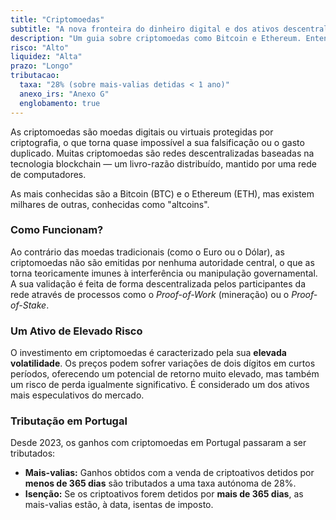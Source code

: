 ```yaml
---
title: "Criptomoedas"
subtitle: "A nova fronteira do dinheiro digital e dos ativos descentralizados."
description: "Um guia sobre criptomoedas como Bitcoin e Ethereum. Entenda a tecnologia blockchain, a sua elevada volatilidade, liquidez e o enquadramento fiscal em Portugal."
risco: "Alto"
liquidez: "Alta"
prazo: "Longo"
tributacao:
  taxa: "28% (sobre mais-valias detidas < 1 ano)"
  anexo_irs: "Anexo G"
  englobamento: true
---
```


As criptomoedas são moedas digitais ou virtuais protegidas por criptografia, o que torna quase impossível a sua falsificação ou o gasto duplicado. Muitas criptomoedas são redes descentralizadas baseadas na tecnologia blockchain — um livro-razão distribuído, mantido por uma rede de computadores.

As mais conhecidas são a Bitcoin (BTC) e o Ethereum (ETH), mas existem milhares de outras, conhecidas como "altcoins".

### Como Funcionam?

Ao contrário das moedas tradicionais (como o Euro ou o Dólar), as criptomoedas não são emitidas por nenhuma autoridade central, o que as torna teoricamente imunes à interferência ou manipulação governamental. A sua validação é feita de forma descentralizada pelos participantes da rede através de processos como o *Proof-of-Work* (mineração) ou o *Proof-of-Stake*.

### Um Ativo de Elevado Risco

O investimento em criptomoedas é caracterizado pela sua **elevada volatilidade**. Os preços podem sofrer variações de dois dígitos em curtos períodos, oferecendo um potencial de retorno muito elevado, mas também um risco de perda igualmente significativo. É considerado um dos ativos mais especulativos do mercado.

### Tributação em Portugal

Desde 2023, os ganhos com criptomoedas em Portugal passaram a ser tributados:
* **Mais-valias:** Ganhos obtidos com a venda de criptoativos detidos por **menos de 365 dias** são tributados a uma taxa autónoma de 28%.
* **Isenção:** Se os criptoativos forem detidos por **mais de 365 dias**, as mais-valias estão, à data, isentas de imposto.

